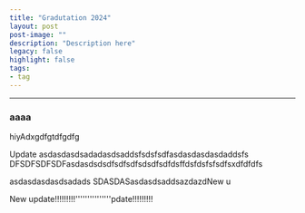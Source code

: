 ```yaml
---
title: "Gradutation 2024"
layout: post
post-image: ""
description: "Description here"
legacy: false
highlight: false
tags:
- tag
---
```


---

### aaaa

hiyAdxgdfgtdfgdfg

Update
asdasdasdsadadasdsaddsfsdsfsdfasdasdasdasdaddsfs
DFSDFSDFSDFasdasdsdsdfsdfsdfsdsdfsdfdsffdsfdsfsfsdfsxdfdfdfs

asdasdasdasdsadads
SDASDASasdasdsaddsazdazdNew u



New update!!!!!!!!!'''''''''''''''pdate!!!!!!!!!